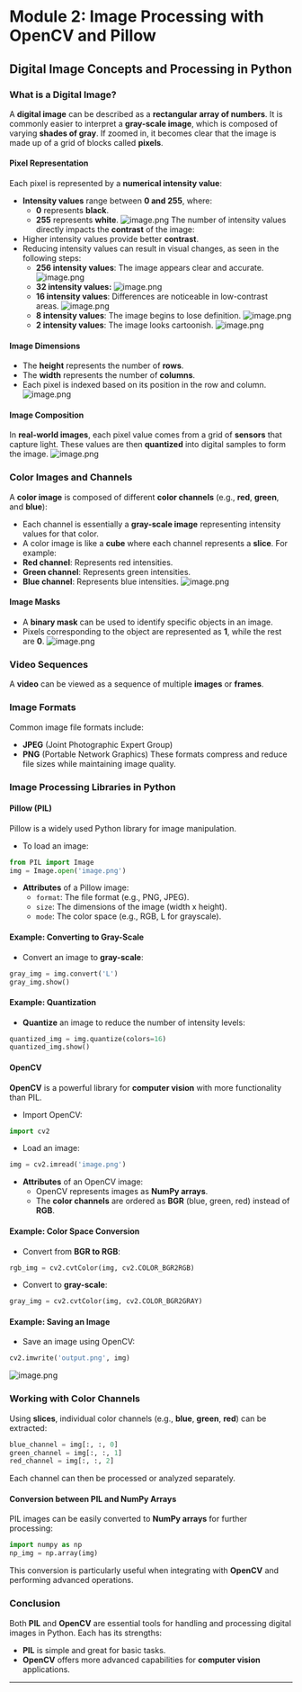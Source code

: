 

# Module 2: Image Processing with OpenCV and Pillow
## Digital Image Concepts and Processing in Python
### What is a Digital Image?
A **digital image** can be described as a **rectangular array of numbers**. It is commonly easier to interpret a **gray-scale image**, which is composed of varying **shades of gray**. If zoomed in, it becomes clear that the image is made up of a grid of blocks called **pixels**.
#### Pixel Representation
Each pixel is represented by a **numerical intensity value**:
- **Intensity values** range between **0 and 255**, where:
	- **0** represents **black**.
	- **255** represents **white**.
![image.png](https://prod-files-secure.s3.us-west-2.amazonaws.com/03e82b26-cccb-4906-bb56-adabcbdc0655/fa1bb4aa-313a-44c2-a7b3-7fa4a8432b08/image.png?X-Amz-Algorithm=AWS4-HMAC-SHA256&X-Amz-Content-Sha256=UNSIGNED-PAYLOAD&X-Amz-Credential=ASIAZI2LB46653GHUHEI%2F20250129%2Fus-west-2%2Fs3%2Faws4_request&X-Amz-Date=20250129T062011Z&X-Amz-Expires=3600&X-Amz-Security-Token=IQoJb3JpZ2luX2VjEH8aCXVzLXdlc3QtMiJGMEQCIDx8gW%2FE3kUXOH7TiYo9mM1kMmteamj4RYKXaXBUD0yJAiAmx9oRAUxnLkCe3iFsGUnjd9qvOTciHAovyId4bDenJSqIBAiH%2F%2F%2F%2F%2F%2F%2F%2F%2F%2F8BEAAaDDYzNzQyMzE4MzgwNSIMLw3U4LDfrtHgOyerKtwDtsILfv7STJPFOZ5xrmMe%2BMTvEidyigov5NEFQ1sVZM5qi3qvva2%2FV5PcXDh%2B%2BrOoEfE5%2BXqNQdasYB8qbA5LsquKLpIS%2B3ZSfPUSiY6Ky3u%2Fm1KOl6lLN3d%2BKkdRST2PT%2FVRlt16CGcCnjAKawYpn044IWDeXLVp5%2B2XI1sT7SF8uOisqZ5o%2BbP4jothH3t0R%2FKgqzdmzSyD9KMvAI%2F7J5lfiX0d%2FBhhf539MCrkX2AVdxWvCHVfx8bt%2BawR4yYPnN1nCDOTir92qV%2FqkesBRyc%2FWzfkmQ6Hhm3aa6yWbQvfek0WujTKuOPzJj1NUveKePWlEm6eAnxqOwjli5ztZ84ASXwlof3GJx3UR4WXv0UpEJtCQRIMkJbw4x7v6fNo7hK%2Bl9%2BooFkTfprsEcAw6swTuIu0Ez32E8Ho3tdzpEiqJzdtz%2F2Srw8x6%2BFq%2Fb0H5vQuRD4scKuETOu9QJKLqaujt%2B3WqkGHHHHgDIE3aijzyX0n45vrk2B%2F4ljoq1T7%2FGIdo6rXKdrEzjmoHYd8IQuaAmcTuVCCYJQZbwvxSJrpIecXBg%2FtPORudiVFvgiabanMjVn4dpN97kBikwQSMO%2F9%2FLwRa%2BJJQ8PuRL4NxMsvpMoPXMsLi7ROOcEw15DnvAY6pgGGH%2Fja7b%2BblMve8bjN%2FQ9Ptr4S0nnnXyTLazauhzCUdnwwCNlZ1nP%2Fpjo%2FqQPJU4f7EkHjudIGyPOPVtzOX0ITyvtX6Bq5VLib9x2eixQX6laKqrOZcnuVvmxkB64Q1OxLfUBj9cNq4XXYTwHXLsA0UZBHRZbRTlZKokk518qUAjewiMUNFLwZhEFqUjHB3kWSKwpgOIwPj%2Fn99ErTZ9UqGc6Z4zny&X-Amz-Signature=cddc20bfbee0709bdb8fc8051511d68aac83f0295ed558ea70f571d0dc746c3a&X-Amz-SignedHeaders=host&x-id=GetObject)
The number of intensity values directly impacts the **contrast** of the image:
- Higher intensity values provide better **contrast**.
- Reducing intensity values can result in visual changes, as seen in the following steps:
	- **256 intensity values**: The image appears clear and accurate.
![image.png](https://prod-files-secure.s3.us-west-2.amazonaws.com/03e82b26-cccb-4906-bb56-adabcbdc0655/0de7dfb4-99dc-4b87-8932-5165b3c3b775/image.png?X-Amz-Algorithm=AWS4-HMAC-SHA256&X-Amz-Content-Sha256=UNSIGNED-PAYLOAD&X-Amz-Credential=ASIAZI2LB46653NHLVCZ%2F20250129%2Fus-west-2%2Fs3%2Faws4_request&X-Amz-Date=20250129T062012Z&X-Amz-Expires=3600&X-Amz-Security-Token=IQoJb3JpZ2luX2VjEH8aCXVzLXdlc3QtMiJHMEUCIEiDirPFjE7ZQYQs0b90f6xvy%2FI8R21FecWVExQ4QxXMAiEAs%2Ft%2BH2rxdU9fv30Az4lW0dGj9%2FnZSr15urE7gcJO%2BYQqiAQIh%2F%2F%2F%2F%2F%2F%2F%2F%2F%2F%2FARAAGgw2Mzc0MjMxODM4MDUiDNyIO%2BA7yiEGWXRynSrcAxI9nizf1NmtESB9CIj8%2BpCnY71N3c3NaG5NEks8sDmKXmcdoHZ9ZX%2BuL%2BFdmtZIi0BHLmyZLdJWwax3wqi4pUqe6HMsslJJS4Il6AmNvuS4kOR0usp91ZCEBipvHd0BuO9KfNutz9oCUT9akIZhJfDqA3LLIV4aoFPBNKfYl8YGNIKeht%2BqdevG8H8epKIG8NftEgn%2BGOS9w0R2Fn5qvdxLUro4vIr1zCJngp%2F9Sg6Wq8cDSwtmaPcqX35L3OK5NkUvw30465IciF20VFR2DTVwwBcQ3jDJ1h0u%2BnMU70UOGMrPqZ1csthPHhBFUpJdTo9Sew6xGehAiEgToel6OJUIM9vH2Ioe351LsOlZ6qOWv2TeUgw8MsSIIdTOybRfQoIqs9l4PNQtAjLmHW6J0NZabe4eMrZGMSdiHvw3TZuhC9he0YELco7OkIELSKJAU2pM1qKc2uEZJMyvFzlLSdk1ZlGRCV0Fu1OSMLbq1o5phlgQHjB8JYS9oRy2WIl%2FR8P%2FjwxSwQyjFgCfRco%2FVUbFFDT7y4DQ9p8dfFqRPPFeNvwDclKyGE8MRAQej2bRgXi%2FDXOrJd9zy1P9Lad2q9GcX5Bhbw%2Bep4yHR%2FS4XwsjjO8Bgdpz%2FDp%2BAg%2BMMMaQ57wGOqUBBbTpfJJo9hSxFenhYEs2nyxHIT7Qm7Th6u4mjh3si8an6sJEYcsKUkfgCBgieDYiST1yVHyMaaCh6YyDQWFMMtDYHts6yXPqKwAt%2F7EMRGF7r6MvpyUToQOQL%2FrG%2BqEIokOXPXysiPNRFPSA9tbrV6xJAkndnTSPOfmUMyxjGXqfyRtQIHzz9hSXPyEtkSi0%2B9qC5v8e%2BroG%2FQNdM9PWFPUb%2B3wR&X-Amz-Signature=0c5d39d29dfc39c2c9bad640b6bfd68978dd45c73a64459052bd229e940674d6&X-Amz-SignedHeaders=host&x-id=GetObject)
	- **32 intensity values:**
![image.png](https://prod-files-secure.s3.us-west-2.amazonaws.com/03e82b26-cccb-4906-bb56-adabcbdc0655/7eb81f08-b190-4c5a-ba2b-2a498a15b2c4/image.png?X-Amz-Algorithm=AWS4-HMAC-SHA256&X-Amz-Content-Sha256=UNSIGNED-PAYLOAD&X-Amz-Credential=ASIAZI2LB46653NHLVCZ%2F20250129%2Fus-west-2%2Fs3%2Faws4_request&X-Amz-Date=20250129T062012Z&X-Amz-Expires=3600&X-Amz-Security-Token=IQoJb3JpZ2luX2VjEH8aCXVzLXdlc3QtMiJHMEUCIEiDirPFjE7ZQYQs0b90f6xvy%2FI8R21FecWVExQ4QxXMAiEAs%2Ft%2BH2rxdU9fv30Az4lW0dGj9%2FnZSr15urE7gcJO%2BYQqiAQIh%2F%2F%2F%2F%2F%2F%2F%2F%2F%2F%2FARAAGgw2Mzc0MjMxODM4MDUiDNyIO%2BA7yiEGWXRynSrcAxI9nizf1NmtESB9CIj8%2BpCnY71N3c3NaG5NEks8sDmKXmcdoHZ9ZX%2BuL%2BFdmtZIi0BHLmyZLdJWwax3wqi4pUqe6HMsslJJS4Il6AmNvuS4kOR0usp91ZCEBipvHd0BuO9KfNutz9oCUT9akIZhJfDqA3LLIV4aoFPBNKfYl8YGNIKeht%2BqdevG8H8epKIG8NftEgn%2BGOS9w0R2Fn5qvdxLUro4vIr1zCJngp%2F9Sg6Wq8cDSwtmaPcqX35L3OK5NkUvw30465IciF20VFR2DTVwwBcQ3jDJ1h0u%2BnMU70UOGMrPqZ1csthPHhBFUpJdTo9Sew6xGehAiEgToel6OJUIM9vH2Ioe351LsOlZ6qOWv2TeUgw8MsSIIdTOybRfQoIqs9l4PNQtAjLmHW6J0NZabe4eMrZGMSdiHvw3TZuhC9he0YELco7OkIELSKJAU2pM1qKc2uEZJMyvFzlLSdk1ZlGRCV0Fu1OSMLbq1o5phlgQHjB8JYS9oRy2WIl%2FR8P%2FjwxSwQyjFgCfRco%2FVUbFFDT7y4DQ9p8dfFqRPPFeNvwDclKyGE8MRAQej2bRgXi%2FDXOrJd9zy1P9Lad2q9GcX5Bhbw%2Bep4yHR%2FS4XwsjjO8Bgdpz%2FDp%2BAg%2BMMMaQ57wGOqUBBbTpfJJo9hSxFenhYEs2nyxHIT7Qm7Th6u4mjh3si8an6sJEYcsKUkfgCBgieDYiST1yVHyMaaCh6YyDQWFMMtDYHts6yXPqKwAt%2F7EMRGF7r6MvpyUToQOQL%2FrG%2BqEIokOXPXysiPNRFPSA9tbrV6xJAkndnTSPOfmUMyxjGXqfyRtQIHzz9hSXPyEtkSi0%2B9qC5v8e%2BroG%2FQNdM9PWFPUb%2B3wR&X-Amz-Signature=1535630786ff8645c23d251586f4506b52f064cd1e5dbf2453a64cc4dd4e1845&X-Amz-SignedHeaders=host&x-id=GetObject)
	- **16 intensity values**: Differences are noticeable in low-contrast areas.
![image.png](https://prod-files-secure.s3.us-west-2.amazonaws.com/03e82b26-cccb-4906-bb56-adabcbdc0655/6bf56d44-9a14-4b7b-98c2-1f00b8630f0c/image.png?X-Amz-Algorithm=AWS4-HMAC-SHA256&X-Amz-Content-Sha256=UNSIGNED-PAYLOAD&X-Amz-Credential=ASIAZI2LB46653NHLVCZ%2F20250129%2Fus-west-2%2Fs3%2Faws4_request&X-Amz-Date=20250129T062012Z&X-Amz-Expires=3600&X-Amz-Security-Token=IQoJb3JpZ2luX2VjEH8aCXVzLXdlc3QtMiJHMEUCIEiDirPFjE7ZQYQs0b90f6xvy%2FI8R21FecWVExQ4QxXMAiEAs%2Ft%2BH2rxdU9fv30Az4lW0dGj9%2FnZSr15urE7gcJO%2BYQqiAQIh%2F%2F%2F%2F%2F%2F%2F%2F%2F%2F%2FARAAGgw2Mzc0MjMxODM4MDUiDNyIO%2BA7yiEGWXRynSrcAxI9nizf1NmtESB9CIj8%2BpCnY71N3c3NaG5NEks8sDmKXmcdoHZ9ZX%2BuL%2BFdmtZIi0BHLmyZLdJWwax3wqi4pUqe6HMsslJJS4Il6AmNvuS4kOR0usp91ZCEBipvHd0BuO9KfNutz9oCUT9akIZhJfDqA3LLIV4aoFPBNKfYl8YGNIKeht%2BqdevG8H8epKIG8NftEgn%2BGOS9w0R2Fn5qvdxLUro4vIr1zCJngp%2F9Sg6Wq8cDSwtmaPcqX35L3OK5NkUvw30465IciF20VFR2DTVwwBcQ3jDJ1h0u%2BnMU70UOGMrPqZ1csthPHhBFUpJdTo9Sew6xGehAiEgToel6OJUIM9vH2Ioe351LsOlZ6qOWv2TeUgw8MsSIIdTOybRfQoIqs9l4PNQtAjLmHW6J0NZabe4eMrZGMSdiHvw3TZuhC9he0YELco7OkIELSKJAU2pM1qKc2uEZJMyvFzlLSdk1ZlGRCV0Fu1OSMLbq1o5phlgQHjB8JYS9oRy2WIl%2FR8P%2FjwxSwQyjFgCfRco%2FVUbFFDT7y4DQ9p8dfFqRPPFeNvwDclKyGE8MRAQej2bRgXi%2FDXOrJd9zy1P9Lad2q9GcX5Bhbw%2Bep4yHR%2FS4XwsjjO8Bgdpz%2FDp%2BAg%2BMMMaQ57wGOqUBBbTpfJJo9hSxFenhYEs2nyxHIT7Qm7Th6u4mjh3si8an6sJEYcsKUkfgCBgieDYiST1yVHyMaaCh6YyDQWFMMtDYHts6yXPqKwAt%2F7EMRGF7r6MvpyUToQOQL%2FrG%2BqEIokOXPXysiPNRFPSA9tbrV6xJAkndnTSPOfmUMyxjGXqfyRtQIHzz9hSXPyEtkSi0%2B9qC5v8e%2BroG%2FQNdM9PWFPUb%2B3wR&X-Amz-Signature=1efdb775ba14038aec362c92e7512ecb4bd50b80515714bc600f7abd41102575&X-Amz-SignedHeaders=host&x-id=GetObject)
	- **8 intensity values**: The image begins to lose definition.
![image.png](https://prod-files-secure.s3.us-west-2.amazonaws.com/03e82b26-cccb-4906-bb56-adabcbdc0655/cca05878-ca1a-43e0-8bec-1d146756f9ae/image.png?X-Amz-Algorithm=AWS4-HMAC-SHA256&X-Amz-Content-Sha256=UNSIGNED-PAYLOAD&X-Amz-Credential=ASIAZI2LB46653NHLVCZ%2F20250129%2Fus-west-2%2Fs3%2Faws4_request&X-Amz-Date=20250129T062012Z&X-Amz-Expires=3600&X-Amz-Security-Token=IQoJb3JpZ2luX2VjEH8aCXVzLXdlc3QtMiJHMEUCIEiDirPFjE7ZQYQs0b90f6xvy%2FI8R21FecWVExQ4QxXMAiEAs%2Ft%2BH2rxdU9fv30Az4lW0dGj9%2FnZSr15urE7gcJO%2BYQqiAQIh%2F%2F%2F%2F%2F%2F%2F%2F%2F%2F%2FARAAGgw2Mzc0MjMxODM4MDUiDNyIO%2BA7yiEGWXRynSrcAxI9nizf1NmtESB9CIj8%2BpCnY71N3c3NaG5NEks8sDmKXmcdoHZ9ZX%2BuL%2BFdmtZIi0BHLmyZLdJWwax3wqi4pUqe6HMsslJJS4Il6AmNvuS4kOR0usp91ZCEBipvHd0BuO9KfNutz9oCUT9akIZhJfDqA3LLIV4aoFPBNKfYl8YGNIKeht%2BqdevG8H8epKIG8NftEgn%2BGOS9w0R2Fn5qvdxLUro4vIr1zCJngp%2F9Sg6Wq8cDSwtmaPcqX35L3OK5NkUvw30465IciF20VFR2DTVwwBcQ3jDJ1h0u%2BnMU70UOGMrPqZ1csthPHhBFUpJdTo9Sew6xGehAiEgToel6OJUIM9vH2Ioe351LsOlZ6qOWv2TeUgw8MsSIIdTOybRfQoIqs9l4PNQtAjLmHW6J0NZabe4eMrZGMSdiHvw3TZuhC9he0YELco7OkIELSKJAU2pM1qKc2uEZJMyvFzlLSdk1ZlGRCV0Fu1OSMLbq1o5phlgQHjB8JYS9oRy2WIl%2FR8P%2FjwxSwQyjFgCfRco%2FVUbFFDT7y4DQ9p8dfFqRPPFeNvwDclKyGE8MRAQej2bRgXi%2FDXOrJd9zy1P9Lad2q9GcX5Bhbw%2Bep4yHR%2FS4XwsjjO8Bgdpz%2FDp%2BAg%2BMMMaQ57wGOqUBBbTpfJJo9hSxFenhYEs2nyxHIT7Qm7Th6u4mjh3si8an6sJEYcsKUkfgCBgieDYiST1yVHyMaaCh6YyDQWFMMtDYHts6yXPqKwAt%2F7EMRGF7r6MvpyUToQOQL%2FrG%2BqEIokOXPXysiPNRFPSA9tbrV6xJAkndnTSPOfmUMyxjGXqfyRtQIHzz9hSXPyEtkSi0%2B9qC5v8e%2BroG%2FQNdM9PWFPUb%2B3wR&X-Amz-Signature=3a8684c97bf09b5828826c8373ab49a6008bf8e664e2dbbaccc6168afb5d4db5&X-Amz-SignedHeaders=host&x-id=GetObject)
	- **2 intensity values**: The image looks cartoonish.
![image.png](https://prod-files-secure.s3.us-west-2.amazonaws.com/03e82b26-cccb-4906-bb56-adabcbdc0655/12da64d7-6b97-44e0-bc2c-52b9c47ce212/image.png?X-Amz-Algorithm=AWS4-HMAC-SHA256&X-Amz-Content-Sha256=UNSIGNED-PAYLOAD&X-Amz-Credential=ASIAZI2LB46653NHLVCZ%2F20250129%2Fus-west-2%2Fs3%2Faws4_request&X-Amz-Date=20250129T062012Z&X-Amz-Expires=3600&X-Amz-Security-Token=IQoJb3JpZ2luX2VjEH8aCXVzLXdlc3QtMiJHMEUCIEiDirPFjE7ZQYQs0b90f6xvy%2FI8R21FecWVExQ4QxXMAiEAs%2Ft%2BH2rxdU9fv30Az4lW0dGj9%2FnZSr15urE7gcJO%2BYQqiAQIh%2F%2F%2F%2F%2F%2F%2F%2F%2F%2F%2FARAAGgw2Mzc0MjMxODM4MDUiDNyIO%2BA7yiEGWXRynSrcAxI9nizf1NmtESB9CIj8%2BpCnY71N3c3NaG5NEks8sDmKXmcdoHZ9ZX%2BuL%2BFdmtZIi0BHLmyZLdJWwax3wqi4pUqe6HMsslJJS4Il6AmNvuS4kOR0usp91ZCEBipvHd0BuO9KfNutz9oCUT9akIZhJfDqA3LLIV4aoFPBNKfYl8YGNIKeht%2BqdevG8H8epKIG8NftEgn%2BGOS9w0R2Fn5qvdxLUro4vIr1zCJngp%2F9Sg6Wq8cDSwtmaPcqX35L3OK5NkUvw30465IciF20VFR2DTVwwBcQ3jDJ1h0u%2BnMU70UOGMrPqZ1csthPHhBFUpJdTo9Sew6xGehAiEgToel6OJUIM9vH2Ioe351LsOlZ6qOWv2TeUgw8MsSIIdTOybRfQoIqs9l4PNQtAjLmHW6J0NZabe4eMrZGMSdiHvw3TZuhC9he0YELco7OkIELSKJAU2pM1qKc2uEZJMyvFzlLSdk1ZlGRCV0Fu1OSMLbq1o5phlgQHjB8JYS9oRy2WIl%2FR8P%2FjwxSwQyjFgCfRco%2FVUbFFDT7y4DQ9p8dfFqRPPFeNvwDclKyGE8MRAQej2bRgXi%2FDXOrJd9zy1P9Lad2q9GcX5Bhbw%2Bep4yHR%2FS4XwsjjO8Bgdpz%2FDp%2BAg%2BMMMaQ57wGOqUBBbTpfJJo9hSxFenhYEs2nyxHIT7Qm7Th6u4mjh3si8an6sJEYcsKUkfgCBgieDYiST1yVHyMaaCh6YyDQWFMMtDYHts6yXPqKwAt%2F7EMRGF7r6MvpyUToQOQL%2FrG%2BqEIokOXPXysiPNRFPSA9tbrV6xJAkndnTSPOfmUMyxjGXqfyRtQIHzz9hSXPyEtkSi0%2B9qC5v8e%2BroG%2FQNdM9PWFPUb%2B3wR&X-Amz-Signature=502bf24f697db3b8a602b781d851f1a0030e6058dc250171ffb7b252d09ee72a&X-Amz-SignedHeaders=host&x-id=GetObject)
#### Image Dimensions
- The **height** represents the number of **rows**.
- The **width** represents the number of **columns**.
- Each pixel is indexed based on its position in the row and column.
![image.png](https://prod-files-secure.s3.us-west-2.amazonaws.com/03e82b26-cccb-4906-bb56-adabcbdc0655/ff056335-e79e-4491-b508-30cd45b6c194/image.png?X-Amz-Algorithm=AWS4-HMAC-SHA256&X-Amz-Content-Sha256=UNSIGNED-PAYLOAD&X-Amz-Credential=ASIAZI2LB46653GHUHEI%2F20250129%2Fus-west-2%2Fs3%2Faws4_request&X-Amz-Date=20250129T062011Z&X-Amz-Expires=3600&X-Amz-Security-Token=IQoJb3JpZ2luX2VjEH8aCXVzLXdlc3QtMiJGMEQCIDx8gW%2FE3kUXOH7TiYo9mM1kMmteamj4RYKXaXBUD0yJAiAmx9oRAUxnLkCe3iFsGUnjd9qvOTciHAovyId4bDenJSqIBAiH%2F%2F%2F%2F%2F%2F%2F%2F%2F%2F8BEAAaDDYzNzQyMzE4MzgwNSIMLw3U4LDfrtHgOyerKtwDtsILfv7STJPFOZ5xrmMe%2BMTvEidyigov5NEFQ1sVZM5qi3qvva2%2FV5PcXDh%2B%2BrOoEfE5%2BXqNQdasYB8qbA5LsquKLpIS%2B3ZSfPUSiY6Ky3u%2Fm1KOl6lLN3d%2BKkdRST2PT%2FVRlt16CGcCnjAKawYpn044IWDeXLVp5%2B2XI1sT7SF8uOisqZ5o%2BbP4jothH3t0R%2FKgqzdmzSyD9KMvAI%2F7J5lfiX0d%2FBhhf539MCrkX2AVdxWvCHVfx8bt%2BawR4yYPnN1nCDOTir92qV%2FqkesBRyc%2FWzfkmQ6Hhm3aa6yWbQvfek0WujTKuOPzJj1NUveKePWlEm6eAnxqOwjli5ztZ84ASXwlof3GJx3UR4WXv0UpEJtCQRIMkJbw4x7v6fNo7hK%2Bl9%2BooFkTfprsEcAw6swTuIu0Ez32E8Ho3tdzpEiqJzdtz%2F2Srw8x6%2BFq%2Fb0H5vQuRD4scKuETOu9QJKLqaujt%2B3WqkGHHHHgDIE3aijzyX0n45vrk2B%2F4ljoq1T7%2FGIdo6rXKdrEzjmoHYd8IQuaAmcTuVCCYJQZbwvxSJrpIecXBg%2FtPORudiVFvgiabanMjVn4dpN97kBikwQSMO%2F9%2FLwRa%2BJJQ8PuRL4NxMsvpMoPXMsLi7ROOcEw15DnvAY6pgGGH%2Fja7b%2BblMve8bjN%2FQ9Ptr4S0nnnXyTLazauhzCUdnwwCNlZ1nP%2Fpjo%2FqQPJU4f7EkHjudIGyPOPVtzOX0ITyvtX6Bq5VLib9x2eixQX6laKqrOZcnuVvmxkB64Q1OxLfUBj9cNq4XXYTwHXLsA0UZBHRZbRTlZKokk518qUAjewiMUNFLwZhEFqUjHB3kWSKwpgOIwPj%2Fn99ErTZ9UqGc6Z4zny&X-Amz-Signature=5ccd2c2fce0ea24d5d276069d2fc51628c791b170f51f01455b4e00e2f4261c2&X-Amz-SignedHeaders=host&x-id=GetObject)
#### Image Composition
In **real-world images**, each pixel value comes from a grid of **sensors** that capture light. These values are then **quantized** into digital samples to form the image.
![image.png](https://prod-files-secure.s3.us-west-2.amazonaws.com/03e82b26-cccb-4906-bb56-adabcbdc0655/0c721ea0-409b-4d32-b630-a00d6f170d18/image.png?X-Amz-Algorithm=AWS4-HMAC-SHA256&X-Amz-Content-Sha256=UNSIGNED-PAYLOAD&X-Amz-Credential=ASIAZI2LB46653GHUHEI%2F20250129%2Fus-west-2%2Fs3%2Faws4_request&X-Amz-Date=20250129T062011Z&X-Amz-Expires=3600&X-Amz-Security-Token=IQoJb3JpZ2luX2VjEH8aCXVzLXdlc3QtMiJGMEQCIDx8gW%2FE3kUXOH7TiYo9mM1kMmteamj4RYKXaXBUD0yJAiAmx9oRAUxnLkCe3iFsGUnjd9qvOTciHAovyId4bDenJSqIBAiH%2F%2F%2F%2F%2F%2F%2F%2F%2F%2F8BEAAaDDYzNzQyMzE4MzgwNSIMLw3U4LDfrtHgOyerKtwDtsILfv7STJPFOZ5xrmMe%2BMTvEidyigov5NEFQ1sVZM5qi3qvva2%2FV5PcXDh%2B%2BrOoEfE5%2BXqNQdasYB8qbA5LsquKLpIS%2B3ZSfPUSiY6Ky3u%2Fm1KOl6lLN3d%2BKkdRST2PT%2FVRlt16CGcCnjAKawYpn044IWDeXLVp5%2B2XI1sT7SF8uOisqZ5o%2BbP4jothH3t0R%2FKgqzdmzSyD9KMvAI%2F7J5lfiX0d%2FBhhf539MCrkX2AVdxWvCHVfx8bt%2BawR4yYPnN1nCDOTir92qV%2FqkesBRyc%2FWzfkmQ6Hhm3aa6yWbQvfek0WujTKuOPzJj1NUveKePWlEm6eAnxqOwjli5ztZ84ASXwlof3GJx3UR4WXv0UpEJtCQRIMkJbw4x7v6fNo7hK%2Bl9%2BooFkTfprsEcAw6swTuIu0Ez32E8Ho3tdzpEiqJzdtz%2F2Srw8x6%2BFq%2Fb0H5vQuRD4scKuETOu9QJKLqaujt%2B3WqkGHHHHgDIE3aijzyX0n45vrk2B%2F4ljoq1T7%2FGIdo6rXKdrEzjmoHYd8IQuaAmcTuVCCYJQZbwvxSJrpIecXBg%2FtPORudiVFvgiabanMjVn4dpN97kBikwQSMO%2F9%2FLwRa%2BJJQ8PuRL4NxMsvpMoPXMsLi7ROOcEw15DnvAY6pgGGH%2Fja7b%2BblMve8bjN%2FQ9Ptr4S0nnnXyTLazauhzCUdnwwCNlZ1nP%2Fpjo%2FqQPJU4f7EkHjudIGyPOPVtzOX0ITyvtX6Bq5VLib9x2eixQX6laKqrOZcnuVvmxkB64Q1OxLfUBj9cNq4XXYTwHXLsA0UZBHRZbRTlZKokk518qUAjewiMUNFLwZhEFqUjHB3kWSKwpgOIwPj%2Fn99ErTZ9UqGc6Z4zny&X-Amz-Signature=e7a177c270d81e1cd7cbad931c72cc63b6ecdc16ac1ff20b51b649ec4fecda71&X-Amz-SignedHeaders=host&x-id=GetObject)
### Color Images and Channels
A **color image** is composed of different **color channels** (e.g., **red**, **green**, and **blue**):
- Each channel is essentially a **gray-scale image** representing intensity values for that color.
- A color image is like a **cube** where each channel represents a **slice**.
For example:
- **Red channel**: Represents red intensities.
- **Green channel**: Represents green intensities.
- **Blue channel**: Represents blue intensities.
![image.png](https://prod-files-secure.s3.us-west-2.amazonaws.com/03e82b26-cccb-4906-bb56-adabcbdc0655/c0cc17c9-842f-413f-82e8-f3f44278cf74/image.png?X-Amz-Algorithm=AWS4-HMAC-SHA256&X-Amz-Content-Sha256=UNSIGNED-PAYLOAD&X-Amz-Credential=ASIAZI2LB46653GHUHEI%2F20250129%2Fus-west-2%2Fs3%2Faws4_request&X-Amz-Date=20250129T062011Z&X-Amz-Expires=3600&X-Amz-Security-Token=IQoJb3JpZ2luX2VjEH8aCXVzLXdlc3QtMiJGMEQCIDx8gW%2FE3kUXOH7TiYo9mM1kMmteamj4RYKXaXBUD0yJAiAmx9oRAUxnLkCe3iFsGUnjd9qvOTciHAovyId4bDenJSqIBAiH%2F%2F%2F%2F%2F%2F%2F%2F%2F%2F8BEAAaDDYzNzQyMzE4MzgwNSIMLw3U4LDfrtHgOyerKtwDtsILfv7STJPFOZ5xrmMe%2BMTvEidyigov5NEFQ1sVZM5qi3qvva2%2FV5PcXDh%2B%2BrOoEfE5%2BXqNQdasYB8qbA5LsquKLpIS%2B3ZSfPUSiY6Ky3u%2Fm1KOl6lLN3d%2BKkdRST2PT%2FVRlt16CGcCnjAKawYpn044IWDeXLVp5%2B2XI1sT7SF8uOisqZ5o%2BbP4jothH3t0R%2FKgqzdmzSyD9KMvAI%2F7J5lfiX0d%2FBhhf539MCrkX2AVdxWvCHVfx8bt%2BawR4yYPnN1nCDOTir92qV%2FqkesBRyc%2FWzfkmQ6Hhm3aa6yWbQvfek0WujTKuOPzJj1NUveKePWlEm6eAnxqOwjli5ztZ84ASXwlof3GJx3UR4WXv0UpEJtCQRIMkJbw4x7v6fNo7hK%2Bl9%2BooFkTfprsEcAw6swTuIu0Ez32E8Ho3tdzpEiqJzdtz%2F2Srw8x6%2BFq%2Fb0H5vQuRD4scKuETOu9QJKLqaujt%2B3WqkGHHHHgDIE3aijzyX0n45vrk2B%2F4ljoq1T7%2FGIdo6rXKdrEzjmoHYd8IQuaAmcTuVCCYJQZbwvxSJrpIecXBg%2FtPORudiVFvgiabanMjVn4dpN97kBikwQSMO%2F9%2FLwRa%2BJJQ8PuRL4NxMsvpMoPXMsLi7ROOcEw15DnvAY6pgGGH%2Fja7b%2BblMve8bjN%2FQ9Ptr4S0nnnXyTLazauhzCUdnwwCNlZ1nP%2Fpjo%2FqQPJU4f7EkHjudIGyPOPVtzOX0ITyvtX6Bq5VLib9x2eixQX6laKqrOZcnuVvmxkB64Q1OxLfUBj9cNq4XXYTwHXLsA0UZBHRZbRTlZKokk518qUAjewiMUNFLwZhEFqUjHB3kWSKwpgOIwPj%2Fn99ErTZ9UqGc6Z4zny&X-Amz-Signature=5bb8ffbb2c937a2e78530b6f60175d26935030534e5a3c9a4facc3783560abb1&X-Amz-SignedHeaders=host&x-id=GetObject)
#### Image Masks
- A **binary mask** can be used to identify specific objects in an image.
- Pixels corresponding to the object are represented as **1**, while the rest are **0**.
![image.png](https://prod-files-secure.s3.us-west-2.amazonaws.com/03e82b26-cccb-4906-bb56-adabcbdc0655/667eab4d-d19d-4618-81d0-663b6beb002c/image.png?X-Amz-Algorithm=AWS4-HMAC-SHA256&X-Amz-Content-Sha256=UNSIGNED-PAYLOAD&X-Amz-Credential=ASIAZI2LB46653GHUHEI%2F20250129%2Fus-west-2%2Fs3%2Faws4_request&X-Amz-Date=20250129T062011Z&X-Amz-Expires=3600&X-Amz-Security-Token=IQoJb3JpZ2luX2VjEH8aCXVzLXdlc3QtMiJGMEQCIDx8gW%2FE3kUXOH7TiYo9mM1kMmteamj4RYKXaXBUD0yJAiAmx9oRAUxnLkCe3iFsGUnjd9qvOTciHAovyId4bDenJSqIBAiH%2F%2F%2F%2F%2F%2F%2F%2F%2F%2F8BEAAaDDYzNzQyMzE4MzgwNSIMLw3U4LDfrtHgOyerKtwDtsILfv7STJPFOZ5xrmMe%2BMTvEidyigov5NEFQ1sVZM5qi3qvva2%2FV5PcXDh%2B%2BrOoEfE5%2BXqNQdasYB8qbA5LsquKLpIS%2B3ZSfPUSiY6Ky3u%2Fm1KOl6lLN3d%2BKkdRST2PT%2FVRlt16CGcCnjAKawYpn044IWDeXLVp5%2B2XI1sT7SF8uOisqZ5o%2BbP4jothH3t0R%2FKgqzdmzSyD9KMvAI%2F7J5lfiX0d%2FBhhf539MCrkX2AVdxWvCHVfx8bt%2BawR4yYPnN1nCDOTir92qV%2FqkesBRyc%2FWzfkmQ6Hhm3aa6yWbQvfek0WujTKuOPzJj1NUveKePWlEm6eAnxqOwjli5ztZ84ASXwlof3GJx3UR4WXv0UpEJtCQRIMkJbw4x7v6fNo7hK%2Bl9%2BooFkTfprsEcAw6swTuIu0Ez32E8Ho3tdzpEiqJzdtz%2F2Srw8x6%2BFq%2Fb0H5vQuRD4scKuETOu9QJKLqaujt%2B3WqkGHHHHgDIE3aijzyX0n45vrk2B%2F4ljoq1T7%2FGIdo6rXKdrEzjmoHYd8IQuaAmcTuVCCYJQZbwvxSJrpIecXBg%2FtPORudiVFvgiabanMjVn4dpN97kBikwQSMO%2F9%2FLwRa%2BJJQ8PuRL4NxMsvpMoPXMsLi7ROOcEw15DnvAY6pgGGH%2Fja7b%2BblMve8bjN%2FQ9Ptr4S0nnnXyTLazauhzCUdnwwCNlZ1nP%2Fpjo%2FqQPJU4f7EkHjudIGyPOPVtzOX0ITyvtX6Bq5VLib9x2eixQX6laKqrOZcnuVvmxkB64Q1OxLfUBj9cNq4XXYTwHXLsA0UZBHRZbRTlZKokk518qUAjewiMUNFLwZhEFqUjHB3kWSKwpgOIwPj%2Fn99ErTZ9UqGc6Z4zny&X-Amz-Signature=06e59f8a3571e5182dd80d04de4dc1a1b4fba87652485796af6a1f31a53a62ec&X-Amz-SignedHeaders=host&x-id=GetObject)
### Video Sequences
A **video** can be viewed as a sequence of multiple **images** or **frames**.
### Image Formats
Common image file formats include:
- **JPEG** (Joint Photographic Expert Group)
- **PNG** (Portable Network Graphics)
These formats compress and reduce file sizes while maintaining image quality.
### Image Processing Libraries in Python
#### Pillow (PIL)
Pillow is a widely used Python library for image manipulation.
- To load an image:
```python
from PIL import Image
img = Image.open('image.png')
```
- **Attributes** of a Pillow image:
	- `format`: The file format (e.g., PNG, JPEG).
	- `size`: The dimensions of the image (width x height).
	- `mode`: The color space (e.g., RGB, L for grayscale).
#### Example: Converting to Gray-Scale
- Convert an image to **gray-scale**:
```python
gray_img = img.convert('L')
gray_img.show()
```
#### Example: Quantization
- **Quantize** an image to reduce the number of intensity levels:
```python
quantized_img = img.quantize(colors=16)
quantized_img.show()
```
#### OpenCV
**OpenCV** is a powerful library for **computer vision** with more functionality than PIL.
- Import OpenCV:
```python
import cv2
```
- Load an image:
```python
img = cv2.imread('image.png')
```
- **Attributes** of an OpenCV image:
	- OpenCV represents images as **NumPy arrays**.
	- The **color channels** are ordered as **BGR** (blue, green, red) instead of **RGB**.
#### Example: Color Space Conversion
- Convert from **BGR to RGB**:
```python
rgb_img = cv2.cvtColor(img, cv2.COLOR_BGR2RGB)
```
- Convert to **gray-scale**:
```python
gray_img = cv2.cvtColor(img, cv2.COLOR_BGR2GRAY)
```
#### Example: Saving an Image
- Save an image using OpenCV:
```python
cv2.imwrite('output.png', img)
```
![image.png](https://prod-files-secure.s3.us-west-2.amazonaws.com/03e82b26-cccb-4906-bb56-adabcbdc0655/25fcc977-54ea-484c-997e-9b6bd016f347/image.png?X-Amz-Algorithm=AWS4-HMAC-SHA256&X-Amz-Content-Sha256=UNSIGNED-PAYLOAD&X-Amz-Credential=ASIAZI2LB46653GHUHEI%2F20250129%2Fus-west-2%2Fs3%2Faws4_request&X-Amz-Date=20250129T062011Z&X-Amz-Expires=3600&X-Amz-Security-Token=IQoJb3JpZ2luX2VjEH8aCXVzLXdlc3QtMiJGMEQCIDx8gW%2FE3kUXOH7TiYo9mM1kMmteamj4RYKXaXBUD0yJAiAmx9oRAUxnLkCe3iFsGUnjd9qvOTciHAovyId4bDenJSqIBAiH%2F%2F%2F%2F%2F%2F%2F%2F%2F%2F8BEAAaDDYzNzQyMzE4MzgwNSIMLw3U4LDfrtHgOyerKtwDtsILfv7STJPFOZ5xrmMe%2BMTvEidyigov5NEFQ1sVZM5qi3qvva2%2FV5PcXDh%2B%2BrOoEfE5%2BXqNQdasYB8qbA5LsquKLpIS%2B3ZSfPUSiY6Ky3u%2Fm1KOl6lLN3d%2BKkdRST2PT%2FVRlt16CGcCnjAKawYpn044IWDeXLVp5%2B2XI1sT7SF8uOisqZ5o%2BbP4jothH3t0R%2FKgqzdmzSyD9KMvAI%2F7J5lfiX0d%2FBhhf539MCrkX2AVdxWvCHVfx8bt%2BawR4yYPnN1nCDOTir92qV%2FqkesBRyc%2FWzfkmQ6Hhm3aa6yWbQvfek0WujTKuOPzJj1NUveKePWlEm6eAnxqOwjli5ztZ84ASXwlof3GJx3UR4WXv0UpEJtCQRIMkJbw4x7v6fNo7hK%2Bl9%2BooFkTfprsEcAw6swTuIu0Ez32E8Ho3tdzpEiqJzdtz%2F2Srw8x6%2BFq%2Fb0H5vQuRD4scKuETOu9QJKLqaujt%2B3WqkGHHHHgDIE3aijzyX0n45vrk2B%2F4ljoq1T7%2FGIdo6rXKdrEzjmoHYd8IQuaAmcTuVCCYJQZbwvxSJrpIecXBg%2FtPORudiVFvgiabanMjVn4dpN97kBikwQSMO%2F9%2FLwRa%2BJJQ8PuRL4NxMsvpMoPXMsLi7ROOcEw15DnvAY6pgGGH%2Fja7b%2BblMve8bjN%2FQ9Ptr4S0nnnXyTLazauhzCUdnwwCNlZ1nP%2Fpjo%2FqQPJU4f7EkHjudIGyPOPVtzOX0ITyvtX6Bq5VLib9x2eixQX6laKqrOZcnuVvmxkB64Q1OxLfUBj9cNq4XXYTwHXLsA0UZBHRZbRTlZKokk518qUAjewiMUNFLwZhEFqUjHB3kWSKwpgOIwPj%2Fn99ErTZ9UqGc6Z4zny&X-Amz-Signature=c687ed54fe2bc7a8c2fc4b99de60030e8149fa2bbbe9ef82bd1aac8f9002d6a8&X-Amz-SignedHeaders=host&x-id=GetObject)
### Working with Color Channels
Using **slices**, individual color channels (e.g., **blue**, **green**, **red**) can be extracted:
```python
blue_channel = img[:, :, 0]
green_channel = img[:, :, 1]
red_channel = img[:, :, 2]
```
Each channel can then be processed or analyzed separately.
#### Conversion between PIL and NumPy Arrays
PIL images can be easily converted to **NumPy arrays** for further processing:
```python
import numpy as np
np_img = np.array(img)
```
This conversion is particularly useful when integrating with **OpenCV** and performing advanced operations.
### Conclusion
Both **PIL** and **OpenCV** are essential tools for handling and processing digital images in Python. Each has its strengths:
- **PIL** is simple and great for basic tasks.
- **OpenCV** offers more advanced capabilities for **computer vision** applications.
___


